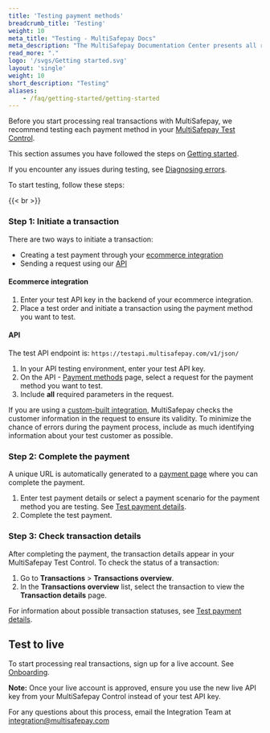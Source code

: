 ```yaml
---
title: 'Testing payment methods'
breadcrumb_title: 'Testing'
weight: 10
meta_title: "Testing - MultiSafepay Docs"
meta_description: "The MultiSafepay Documentation Center presents all relevant information about our Plugins and API. You can also find support pages for Payment Methods, Tools and General Questions as well as the contact details of our Support and Integration Teams."
read_more: "."
logo: '/svgs/Getting started.svg'
layout: 'single'
weight: 10
short_description: "Testing"
aliases:
    - /faq/getting-started/getting-started
---
```


Before you start processing real transactions with MultiSafepay, we recommend testing each payment method in your [MultiSafepay Test Control](https://testmerchant.multisafepay.com/).<br>

This section assumes you have followed the steps on [Getting started](/guides/getting-started/#step-1-create-a-test-account).

If you encounter any issues during testing, see [Diagnosing errors](/faq/errors-explained/diagnosing-errors/).

To start testing, follow these steps:

{{< br >}}

### Step 1: Initiate a transaction

There are two ways to initiate a transaction:

- Creating a test payment through your [ecommerce integration](/integrations/)
- Sending a request using our [API](/api/)

#### Ecommerce integration

1. Enter your test API key in the backend of your ecommerce integration.
2. Place a test order and initiate a transaction using the payment method you want to test.

#### API

The test API endpoint is: `https://testapi.multisafepay.com/v1/json/`

1. In your API testing environment, enter your test API key.
2. On the API - [Payment methods](/api/#payment-methods) page, select a request for the payment method you want to test.
3. Include **all** required parameters in the request.

If you are using a [custom-built integration](/guides/getting-started/#custom-built-integrations), MultiSafepay checks the customer information in the request to ensure its validity. To minimize the chance of errors during the payment process, include as much identifying information about your test customer as possible.

### Step 2: Complete the payment

A unique URL is automatically generated to a [payment page](/tools/payment-pages/) where you can complete the payment.

1. Enter test payment details or select a payment scenario for the payment method you are testing. See [Test payment details](/faq/getting-started/test-payment-details/). 
2. Complete the test payment.

### Step 3: Check transaction details

After completing the payment, the transaction details appear in your MultiSafepay Test Control. To check the status of a transaction:

1. Go to **Transactions** > **Transactions overview**.
2. In the **Transactions overview** list, select the transaction to view the **Transaction details** page.

For information about possible transaction statuses, see [Test payment details](/faq/getting-started/test-payment-details/).

## Test to live

To start processing real transactions, sign up for a live account. See [Onboarding](/faq/getting-started/onboarding/).

**Note:** Once your live account is approved, ensure you use the new live API key from your MultiSafepay Control instead of your test API key.

For any questions about this process, email the Integration Team at <integration@multisafepay.com>

